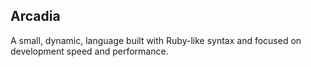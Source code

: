 ## Arcadia

A small, dynamic, language built with Ruby-like syntax and focused on development speed and performance.

